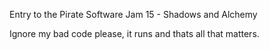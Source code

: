 Entry to the Pirate Software Jam 15 - Shadows and Alchemy

Ignore my bad code please, it runs and thats all that matters.
